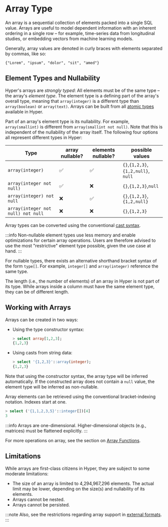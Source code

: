 # Array Type

An array is a sequential collection of elements packed into a single SQL value.
Arrays are useful to model dependent information with an inherent ordering in a single row – for example, time-series data from longitudinal studies, or embedding vectors from machine learning models. 

Generally, array values are denoted in curly braces with elements separated by commas, like so:

```
{"Lorem", "ipsum", "dolor", "sit", "amed"}
```


## Element Types and Nullability

Hyper's arrays are _strongly typed_:
All elements must be of the same type – the array's _element type_.
The element type is a defining part of the array's overall type, meaning that `array(integer)` is a different type than `array(boolean)` or `array(text)`.
Arrays can be built from all [atomic types](./index.md) available in Hyper.

Part of an array's element type is its nullability. 
For example, `array(smallint)` is different from `array(smallint not null)`.
Note that this is independent of the nullability of the array itself.
The following four options all represent different types in Hyper:

|Type|array nullable?|elements nullable?| possible values|
|---|---|---|---|
|`array(integer)`|✅|✅|`{}`,`{1,2,3}`,`{1,2,null}`, `null`|
|`array(integer not null)`|✅|❌|`{}`,`{1,2,3}`,`null`|
|`array(integer) not null`|❌|✅|`{}`,`{1,2,3}`,`{1,2,null}`|
|`array(integer not null) not null`|❌|❌|`{}`,`{1,2,3}`|

Array types can be converted using the conventional [cast syntax](../scalar_func/conversion.md).

:::info
Non-nullable element types use less memory and enable optimizations for certain array operations. Users are therefore advised to use the most "restrictive" element type possible, given the use case at hand. 
:::

For nullable types, there exists an alternative shorthand bracket syntax of the form `type[]`. For example, `integer[]` and `array(integer)` reference the same type.

The length (i.e., the number of elements) of an array in Hyper is not part of its type.
While arrays inside a column must have the same element type, they can be of different length.

## Working with Arrays

Arrays can be created in two ways:

 - Using the type constructor syntax:
   ```sql
   > select array[1,2,3];
   {1,2,3}
   ```
 - Using casts from string data:
   ```sql
   > select '{1,2,3}'::array(integer);
   {1,2,3}
   ```

Note that using the constructor syntax, the array type will be inferred automatically.
If the constructed array does not contain a `null` value, the element type will be inferred as non-nullable.


Array elements can be retrieved using the conventional bracket-indexing notation. Indexes start at one.
```sql
> select ('{1,1,2,3,5}'::integer[])[4]
3
```

:::info
Arrays are one-dimensional. Higher-dimensional objects (e.g., matrices) must be flattened explicitly.
:::

For more operations on array, see the section on [Array Functions](../scalar_func/arrays.md).

## Limitations

While arrays are first-class citizens in Hyper, they are subject to some moderate limitations:

- The size of an array is limited to 4,294,967,296 elements. The actual limit may be lower, depending on the size(s) and nullability of its elements.
- Arrays cannot be nested.
- Arrays cannot be persisted.

:::note
Also, see the restrictions regarding array support in [external formats](../external/formats.md).
:::
